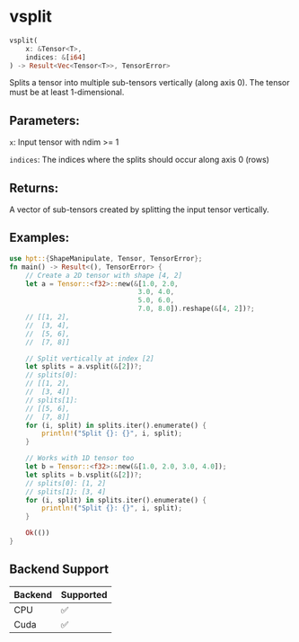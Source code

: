 # vsplit
```rust
vsplit(
    x: &Tensor<T>,
    indices: &[i64]
) -> Result<Vec<Tensor<T>>, TensorError>
```
Splits a tensor into multiple sub-tensors vertically (along axis 0). The tensor must be at least 1-dimensional.

## Parameters:
`x`: Input tensor with ndim >= 1

`indices`: The indices where the splits should occur along axis 0 (rows)

## Returns:
A vector of sub-tensors created by splitting the input tensor vertically.

## Examples:
```rust
use hpt::{ShapeManipulate, Tensor, TensorError};
fn main() -> Result<(), TensorError> {
    // Create a 2D tensor with shape [4, 2]
    let a = Tensor::<f32>::new(&[1.0, 2.0,
                                3.0, 4.0,
                                5.0, 6.0,
                                7.0, 8.0]).reshape(&[4, 2])?;
    // [[1, 2],
    //  [3, 4],
    //  [5, 6],
    //  [7, 8]]

    // Split vertically at index [2]
    let splits = a.vsplit(&[2])?;
    // splits[0]:
    // [[1, 2],
    //  [3, 4]]
    // splits[1]:
    // [[5, 6],
    //  [7, 8]]
    for (i, split) in splits.iter().enumerate() {
        println!("Split {}: {}", i, split);
    }

    // Works with 1D tensor too
    let b = Tensor::<f32>::new(&[1.0, 2.0, 3.0, 4.0]);
    let splits = b.vsplit(&[2])?;
    // splits[0]: [1, 2]
    // splits[1]: [3, 4]
    for (i, split) in splits.iter().enumerate() {
        println!("Split {}: {}", i, split);
    }

    Ok(())
}
```
## Backend Support
| Backend | Supported |
|---------|-----------|
| CPU     | ✅         |
| Cuda    | ✅        |